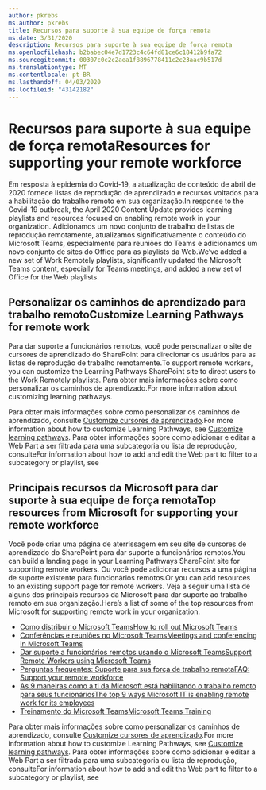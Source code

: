 ```yaml
---
author: pkrebs
ms.author: pkrebs
title: Recursos para suporte à sua equipe de força remota
ms.date: 3/31/2020
description: Recursos para suporte à sua equipe de força remota
ms.openlocfilehash: b2babec04e7d1723c4c64fd81ce6c18412b9fa72
ms.sourcegitcommit: 00307c0c2c2aea1f8896778411c2c23aac9b517d
ms.translationtype: MT
ms.contentlocale: pt-BR
ms.lasthandoff: 04/03/2020
ms.locfileid: "43142182"
---
```

# <a name="resources-for-supporting-your-remote-workforce"></a><span data-ttu-id="56e12-103">Recursos para suporte à sua equipe de força remota</span><span class="sxs-lookup"><span data-stu-id="56e12-103">Resources for supporting your remote workforce</span></span>
<span data-ttu-id="56e12-104">Em resposta à epidemia do Covid-19, a atualização de conteúdo de abril de 2020 fornece listas de reprodução de aprendizado e recursos voltados para a habilitação do trabalho remoto em sua organização.</span><span class="sxs-lookup"><span data-stu-id="56e12-104">In response to the Covid-19 outbreak, the April 2020 Content Update provides learning playlists and resources focused on enabling remote work in your organization.</span></span> <span data-ttu-id="56e12-105">Adicionamos um novo conjunto de trabalho de listas de reprodução remotamente, atualizamos significativamente o conteúdo do Microsoft Teams, especialmente para reuniões do Teams e adicionamos um novo conjunto de sites do Office para as playlists da Web.</span><span class="sxs-lookup"><span data-stu-id="56e12-105">We’ve added a new set of Work Remotely playlists, significantly updated the Microsoft Teams content, especially for Teams meetings, and added a new set of Office for the Web playlists.</span></span> 

## <a name="customize-learning-pathways-for-remote-work"></a><span data-ttu-id="56e12-106">Personalizar os caminhos de aprendizado para trabalho remoto</span><span class="sxs-lookup"><span data-stu-id="56e12-106">Customize Learning Pathways for remote work</span></span>
<span data-ttu-id="56e12-107">Para dar suporte a funcionários remotos, você pode personalizar o site de cursores de aprendizado do SharePoint para direcionar os usuários para as listas de reprodução de trabalho remotamente.</span><span class="sxs-lookup"><span data-stu-id="56e12-107">To support remote workers, you can customize the Learning Pathways SharePoint site to direct users to the Work Remotely playlists.</span></span> <span data-ttu-id="56e12-108">Para obter mais informações sobre como personalizar os caminhos de aprendizado.</span><span class="sxs-lookup"><span data-stu-id="56e12-108">For more information about customizing learning pathways.</span></span>

<span data-ttu-id="56e12-109">Para obter mais informações sobre como personalizar os caminhos de aprendizado, consulte [Customize cursores de aprendizado](custom_overview.md).</span><span class="sxs-lookup"><span data-stu-id="56e12-109">For more information about how to customize Learning Pathways, see [Customize learning pathways](custom_overview.md).</span></span> <span data-ttu-id="56e12-110">Para obter informações sobre como adicionar e editar a Web Part a ser filtrada para uma subcategoria ou lista de reprodução, consulte</span><span class="sxs-lookup"><span data-stu-id="56e12-110">For information about how to add and edit the Web part to filter to a subcategory or playlist, see</span></span> 

## <a name="top-resources-from-microsoft-for-supporting-your-remote-workforce"></a><span data-ttu-id="56e12-111">Principais recursos da Microsoft para dar suporte à sua equipe de força remota</span><span class="sxs-lookup"><span data-stu-id="56e12-111">Top resources from Microsoft for supporting your remote workforce</span></span>
<span data-ttu-id="56e12-112">Você pode criar uma página de aterrissagem em seu site de cursores de aprendizado do SharePoint para dar suporte a funcionários remotos.</span><span class="sxs-lookup"><span data-stu-id="56e12-112">You can build a landing page in your Learning Pathways SharePoint site for supporting remote workers.</span></span> <span data-ttu-id="56e12-113">Ou você pode adicionar recursos a uma página de suporte existente para funcionários remotos.</span><span class="sxs-lookup"><span data-stu-id="56e12-113">Or you can add resources to an existing support page for remote workers.</span></span> <span data-ttu-id="56e12-114">Veja a seguir uma lista de alguns dos principais recursos da Microsoft para dar suporte ao trabalho remoto em sua organização.</span><span class="sxs-lookup"><span data-stu-id="56e12-114">Here’s a list of some of the top resources from Microsoft for supporting remote work in your organization.</span></span> 
- [<span data-ttu-id="56e12-115">Como distribuir o Microsoft Teams</span><span class="sxs-lookup"><span data-stu-id="56e12-115">How to roll out Microsoft Teams</span></span>](https://docs.microsoft.com/en-us/microsoftteams/how-to-roll-out-teams)
- [<span data-ttu-id="56e12-116">Conferências e reuniões no Microsoft Teams</span><span class="sxs-lookup"><span data-stu-id="56e12-116">Meetings and conferencing in Microsoft Teams</span></span>](https://docs.microsoft.com/en-us/microsoftteams/deploy-meetings-microsoft-teams-landing-page)
- [<span data-ttu-id="56e12-117">Dar suporte a funcionários remotos usando o Microsoft Teams</span><span class="sxs-lookup"><span data-stu-id="56e12-117">Support Remote Workers using Microsoft Teams</span></span>](https://docs.microsoft.com/en-us/microsoftteams/support-remote-work-with-teams)
- [<span data-ttu-id="56e12-118">Perguntas frequentes: Suporte para sua força de trabalho remota</span><span class="sxs-lookup"><span data-stu-id="56e12-118">FAQ: Support your remote workforce</span></span>](https://docs.microsoft.com/en-us/microsoftteams/faq-support-remote-workforce)
- [<span data-ttu-id="56e12-119">As 9 maneiras como a ti da Microsoft está habilitando o trabalho remoto para seus funcionários</span><span class="sxs-lookup"><span data-stu-id="56e12-119">The top 9 ways Microsoft IT is enabling remote work for its employees</span></span>](https://www.microsoft.com/en-us/microsoft-365/blog/2020/03/12/top-9-ways-microsoft-it-enabling-remote-work-employees/)
- [<span data-ttu-id="56e12-120">Treinamento do Microsoft Teams</span><span class="sxs-lookup"><span data-stu-id="56e12-120">Microsoft Teams Training</span></span>](https://docs.microsoft.com/en-us/microsoftteams/training-microsoft-teams-landing-page)


<span data-ttu-id="56e12-121">Para obter mais informações sobre como personalizar os caminhos de aprendizado, consulte [Customize cursores de aprendizado](custom_overview.md).</span><span class="sxs-lookup"><span data-stu-id="56e12-121">For more information about how to customize Learning Pathways, see [Customize learning pathways](custom_overview.md).</span></span> <span data-ttu-id="56e12-122">Para obter informações sobre como adicionar e editar a Web Part a ser filtrada para uma subcategoria ou lista de reprodução, consulte</span><span class="sxs-lookup"><span data-stu-id="56e12-122">For information about how to add and edit the Web part to filter to a subcategory or playlist, see</span></span> 


 
